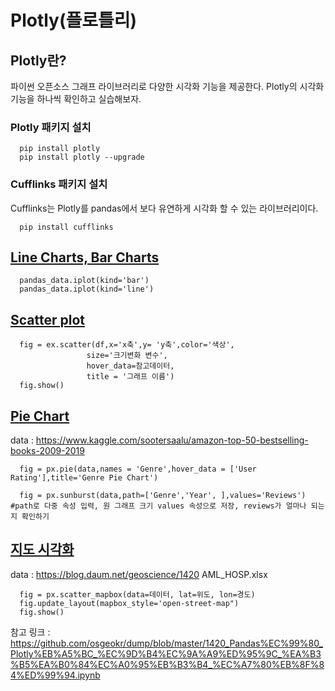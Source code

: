 # Plotly(플로틀리)

## Plotly란?
파이썬 오픈소스 그래프 라이브러리로 다양한 시각화 기능을 제공한다. Plotly의 시각화 기능을 하나씩 확인하고 실습해보자.

### Plotly 패키지 설치

```{.python}
  pip install plotly
  pip install plotly --upgrade
```
### Cufflinks 패키지 설치
Cufflinks는 Plotly를 pandas에서 보다 유연하게 시각화 할 수 있는 라이브러리이다.
```{.python}
  pip install cufflinks
```
## [Line Charts, Bar Charts](BarChart&LineChart.ipynb)

```{.python}
  pandas_data.iplot(kind='bar')
  pandas_data.iplot(kind='line')
```
## [Scatter plot](Scatter.ipynb)

```{.python}
  fig = ex.scatter(df,x='x축',y= 'y축',color='색상',
                 size='크기변화 변수', 
                 hover_data=참고데이터,
                 title = '그래프 이름')
  fig.show()

```
## [Pie Chart](PieChart.ipynb)
data : https://www.kaggle.com/sootersaalu/amazon-top-50-bestselling-books-2009-2019
```{.python}
  fig = px.pie(data,names = 'Genre',hover_data = ['User Rating'],title='Genre Pie Chart')

  fig = px.sunburst(data,path=['Genre','Year', ],values='Reviews') #path로 다중 속성 입력, 원 그래프 크기 values 속성으로 저장, reviews가 얼마나 되는지 확인하기
```
## [지도 시각화](공간정보지도화.ipynb)
data : https://blog.daum.net/geoscience/1420 AML_HOSP.xlsx
```{.python}
  fig = px.scatter_mapbox(data=데이터, lat=위도, lon=경도)
  fig.update_layout(mapbox_style='open-street-map")
  fig.show()
```
참고 링크 : https://github.com/osgeokr/dump/blob/master/1420_Pandas%EC%99%80_Plotly%EB%A5%BC_%EC%9D%B4%EC%9A%A9%ED%95%9C_%EA%B3%B5%EA%B0%84%EC%A0%95%EB%B3%B4_%EC%A7%80%EB%8F%84%ED%99%94.ipynb


